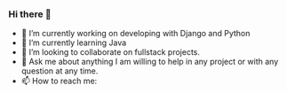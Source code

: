 ### Hi there 👋

- 🔭 I’m currently working on  developing with Django and Python
- 🌱 I’m currently learning Java
- 👯 I’m looking to collaborate on fullstack projects.
- 💬 Ask me about anything I am willing to help in any project or with any question at any time. 
- 📫 How to reach me: 
